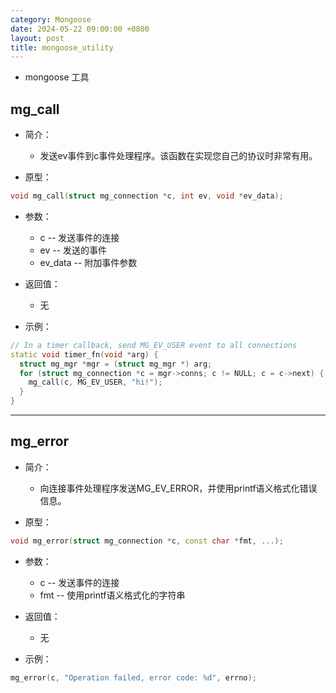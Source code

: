 ```yaml
---
category: Mongoose
date: 2024-05-22 09:00:00 +0800
layout: post
title: mongoose_utility
---
```


+ mongoose 工具

## mg_call 

+ 简介：
  + 发送ev事件到c事件处理程序。该函数在实现您自己的协议时非常有用。

+ 原型：
```cpp
void mg_call(struct mg_connection *c, int ev, void *ev_data);
```

+ 参数：
  + c -- 发送事件的连接
  + ev -- 发送的事件
  + ev_data -- 附加事件参数

+ 返回值：
  + 无

+ 示例：
```cpp
// In a timer callback, send MG_EV_USER event to all connections
static void timer_fn(void *arg) {
  struct mg_mgr *mgr = (struct mg_mgr *) arg;
  for (struct mg_connection *c = mgr->conns; c != NULL; c = c->next) {
    mg_call(c, MG_EV_USER, "hi!");
  }
}
```

---

## mg_error 

+ 简介：
  + 向连接事件处理程序发送MG_EV_ERROR，并使用printf语义格式化错误信息。

+ 原型：
```cpp
void mg_error(struct mg_connection *c, const char *fmt, ...);
```

+ 参数：
  + c -- 发送事件的连接
  + fmt -- 使用printf语义格式化的字符串

+ 返回值：
  + 无

+ 示例：
```cpp
mg_error(c, "Operation failed, error code: %d", errno);
```